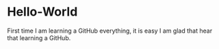 # Hello-World
First time I am learning a GitHub everything, it is easy I am glad that hear that learning a GitHub.
